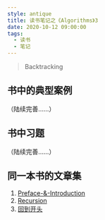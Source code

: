 ```yaml
---
style: antique
title: 读书笔记之《Algorithms》3
date: 2020-10-12 09:00:00
tags:
  - 读书
  - 笔记
---
```


> Backtracking

## 书中的典型案例

（陆续完善……）

## 书中习题

（陆续完善……）

## 同一本书的文章集

1. [Preface-&-Introduction](post:Algorithms-1-Preface-&-Introduction)
2. [Recursion](post:Algorithms-2-Recursion)
3. [回到开头](scroll-to-the-very-top)
